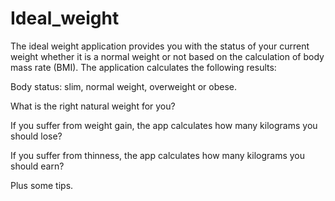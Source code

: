 # Ideal_weight

The ideal weight application provides you with the status of your current weight whether it is a normal weight or not based on the calculation of body mass rate (BMI).
The application calculates the following results:

Body status: slim, normal weight, overweight or obese.

What is the right natural weight for you?

If you suffer from weight gain, the app calculates how many kilograms you should lose?

If you suffer from thinness, the app calculates how many kilograms you should earn?

Plus some tips.
